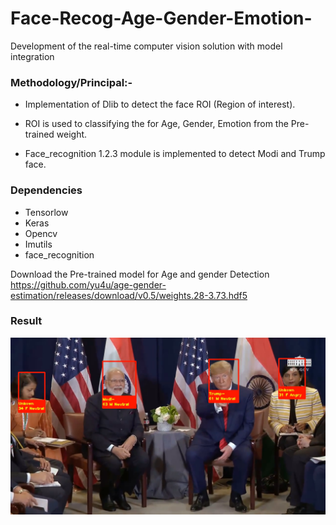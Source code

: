# Face-Recog-Age-Gender-Emotion-

Development of the real-time computer vision solution with model integration

### Methodology/Principal:-

* Implementation of Dlib to detect the face ROI (Region of interest).

* ROI is used to classifying the for Age, Gender, Emotion from the Pre-trained weight.

* Face_recognition 1.2.3 module is implemented to detect Modi and Trump face. 

### Dependencies 
* Tensorlow
* Keras
* Opencv
* Imutils
* face_recognition

Download the Pre-trained model for Age and gender Detection
https://github.com/yu4u/age-gender-estimation/releases/download/v0.5/weights.28-3.73.hdf5


### Result

![alt text](result.png)
